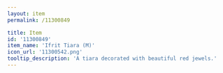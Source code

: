 ```yaml
---
layout: item
permalink: /11300849

title: Item
id: '11300849'
item_name: 'Ifrit Tiara (M)'
icon_url: '11300542.png'
tooltip_description: 'A tiara decorated with beautiful red jewels.'
---
```

